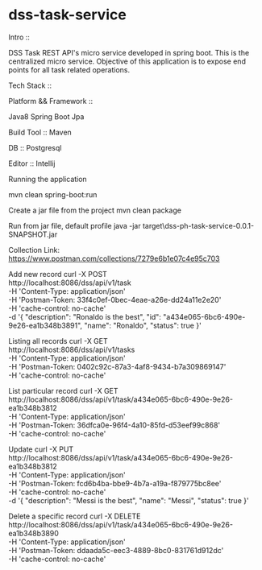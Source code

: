 # dss-task-service

Intro ::

DSS Task  REST API's micro service developed in spring boot. This is the centralized micro service. Objective of this application is to expose end points for all task related operations.

Tech Stack ::

Platform && Framework ::

Java8
Spring Boot
Jpa

Build Tool :: Maven

DB :: Postgresql

Editor :: Intellij



Running the application

mvn clean spring-boot:run

Create a jar file from the project
mvn clean package

Run from jar file, default profile
java -jar target\dss-ph-task-service-0.0.1-SNAPSHOT.jar

Collection Link:
https://www.postman.com/collections/7279e6b1e07c4e95c703

Add new record
curl -X POST \
  http://localhost:8086/dss/api/v1/task \
  -H 'Content-Type: application/json' \
  -H 'Postman-Token: 33f4c0ef-0bec-4eae-a26e-dd24a11e2e20' \
  -H 'cache-control: no-cache' \
  -d '{
  "description": "Ronaldo is the best",
  "id": "a434e065-6bc6-490e-9e26-ea1b348b3891",
  "name": "Ronaldo",
  "status": true
}'



Listing all records
curl -X GET \
  http://localhost:8086/dss/api/v1/tasks \
  -H 'Content-Type: application/json' \
  -H 'Postman-Token: 0402c92c-87a3-4af8-9434-b7a309869147' \
  -H 'cache-control: no-cache'

List particular record
curl -X GET \
  http://localhost:8086/dss/api/v1/task/a434e065-6bc6-490e-9e26-ea1b348b3812 \
  -H 'Content-Type: application/json' \
  -H 'Postman-Token: 36dfca0e-96f4-4a10-85fd-d53eef99c868' \
  -H 'cache-control: no-cache' 

Update
curl -X PUT \
  http://localhost:8086/dss/api/v1/task/a434e065-6bc6-490e-9e26-ea1b348b3812 \
  -H 'Content-Type: application/json' \
  -H 'Postman-Token: fcd6b4ba-bbe9-4b7a-a19a-f879775bc8ee' \
  -H 'cache-control: no-cache' \
  -d '{
  "description": "Messi is the best",
  "name": "Messi",
  "status": true
}'

Delete a specific record
curl -X DELETE \
  http://localhost:8086/dss/api/v1/task/a434e065-6bc6-490e-9e26-ea1b348b3890 \
  -H 'Content-Type: application/json' \
  -H 'Postman-Token: ddaada5c-eec3-4889-8bc0-831761d912dc' \
  -H 'cache-control: no-cache'
